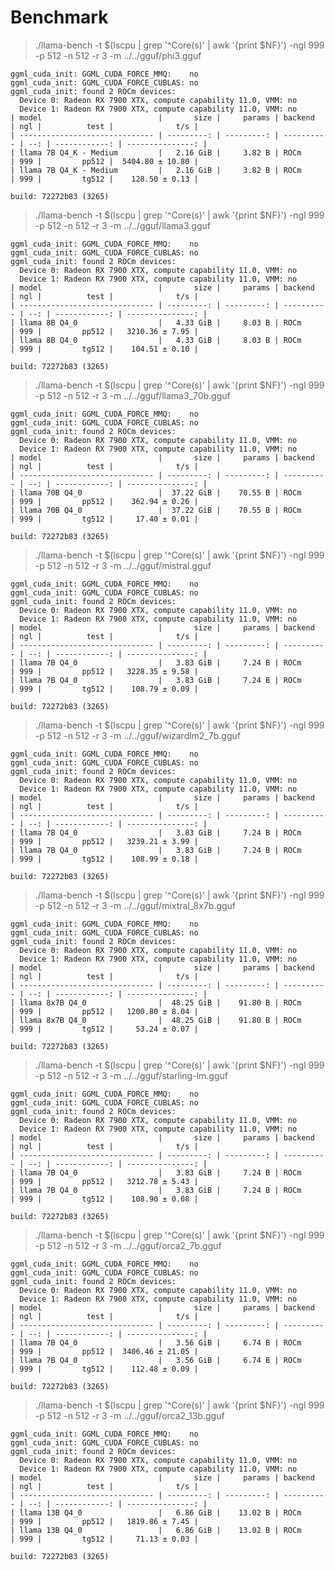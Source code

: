 # Benchmark

> ./llama-bench -t $(lscpu | grep '^Core(s)' | awk '{print $NF}') -ngl 999 -p 512 -n 512 -r 3 -m ../../gguf/phi3.gguf 

```
ggml_cuda_init: GGML_CUDA_FORCE_MMQ:    no
ggml_cuda_init: GGML_CUDA_FORCE_CUBLAS: no
ggml_cuda_init: found 2 ROCm devices:
  Device 0: Radeon RX 7900 XTX, compute capability 11.0, VMM: no
  Device 1: Radeon RX 7900 XTX, compute capability 11.0, VMM: no
| model                          |       size |     params | backend    | ngl |          test |              t/s |
| ------------------------------ | ---------: | ---------: | ---------- | --: | ------------: | ---------------: |
| llama 7B Q4_K - Medium         |   2.16 GiB |     3.82 B | ROCm       | 999 |         pp512 |  5404.80 ± 10.80 |
| llama 7B Q4_K - Medium         |   2.16 GiB |     3.82 B | ROCm       | 999 |         tg512 |    128.50 ± 0.13 |

build: 72272b83 (3265)
```

> ./llama-bench -t $(lscpu | grep '^Core(s)' | awk '{print $NF}') -ngl 999 -p 512 -n 512 -r 3 -m ../../gguf/llama3.gguf 

```
ggml_cuda_init: GGML_CUDA_FORCE_MMQ:    no
ggml_cuda_init: GGML_CUDA_FORCE_CUBLAS: no
ggml_cuda_init: found 2 ROCm devices:
  Device 0: Radeon RX 7900 XTX, compute capability 11.0, VMM: no
  Device 1: Radeon RX 7900 XTX, compute capability 11.0, VMM: no
| model                          |       size |     params | backend    | ngl |          test |              t/s |
| ------------------------------ | ---------: | ---------: | ---------- | --: | ------------: | ---------------: |
| llama 8B Q4_0                  |   4.33 GiB |     8.03 B | ROCm       | 999 |         pp512 |   3210.36 ± 7.95 |
| llama 8B Q4_0                  |   4.33 GiB |     8.03 B | ROCm       | 999 |         tg512 |    104.51 ± 0.10 |

build: 72272b83 (3265)
```

> ./llama-bench -t $(lscpu | grep '^Core(s)' | awk '{print $NF}') -ngl 999 -p 512 -n 512 -r 3 -m ../../gguf/llama3_70b.gguf 

```
ggml_cuda_init: GGML_CUDA_FORCE_MMQ:    no
ggml_cuda_init: GGML_CUDA_FORCE_CUBLAS: no
ggml_cuda_init: found 2 ROCm devices:
  Device 0: Radeon RX 7900 XTX, compute capability 11.0, VMM: no
  Device 1: Radeon RX 7900 XTX, compute capability 11.0, VMM: no
| model                          |       size |     params | backend    | ngl |          test |              t/s |
| ------------------------------ | ---------: | ---------: | ---------- | --: | ------------: | ---------------: |
| llama 70B Q4_0                 |  37.22 GiB |    70.55 B | ROCm       | 999 |         pp512 |    362.94 ± 0.26 |
| llama 70B Q4_0                 |  37.22 GiB |    70.55 B | ROCm       | 999 |         tg512 |     17.40 ± 0.01 |

build: 72272b83 (3265)
```

> ./llama-bench -t $(lscpu | grep '^Core(s)' | awk '{print $NF}') -ngl 999 -p 512 -n 512 -r 3 -m ../../gguf/mistral.gguf 

```
ggml_cuda_init: GGML_CUDA_FORCE_MMQ:    no
ggml_cuda_init: GGML_CUDA_FORCE_CUBLAS: no
ggml_cuda_init: found 2 ROCm devices:
  Device 0: Radeon RX 7900 XTX, compute capability 11.0, VMM: no
  Device 1: Radeon RX 7900 XTX, compute capability 11.0, VMM: no
| model                          |       size |     params | backend    | ngl |          test |              t/s |
| ------------------------------ | ---------: | ---------: | ---------- | --: | ------------: | ---------------: |
| llama 7B Q4_0                  |   3.83 GiB |     7.24 B | ROCm       | 999 |         pp512 |   3228.35 ± 9.58 |
| llama 7B Q4_0                  |   3.83 GiB |     7.24 B | ROCm       | 999 |         tg512 |    108.79 ± 0.09 |

build: 72272b83 (3265)
```

> ./llama-bench -t $(lscpu | grep '^Core(s)' | awk '{print $NF}') -ngl 999 -p 512 -n 512 -r 3 -m ../../gguf/wizardlm2_7b.gguf 

```
ggml_cuda_init: GGML_CUDA_FORCE_MMQ:    no
ggml_cuda_init: GGML_CUDA_FORCE_CUBLAS: no
ggml_cuda_init: found 2 ROCm devices:
  Device 0: Radeon RX 7900 XTX, compute capability 11.0, VMM: no
  Device 1: Radeon RX 7900 XTX, compute capability 11.0, VMM: no
| model                          |       size |     params | backend    | ngl |          test |              t/s |
| ------------------------------ | ---------: | ---------: | ---------- | --: | ------------: | ---------------: |
| llama 7B Q4_0                  |   3.83 GiB |     7.24 B | ROCm       | 999 |         pp512 |   3239.21 ± 3.99 |
| llama 7B Q4_0                  |   3.83 GiB |     7.24 B | ROCm       | 999 |         tg512 |    108.99 ± 0.18 |

build: 72272b83 (3265)
```

> ./llama-bench -t $(lscpu | grep '^Core(s)' | awk '{print $NF}') -ngl 999 -p 512 -n 512 -r 3 -m ../../gguf/mixtral_8x7b.gguf 

```
ggml_cuda_init: GGML_CUDA_FORCE_MMQ:    no
ggml_cuda_init: GGML_CUDA_FORCE_CUBLAS: no
ggml_cuda_init: found 2 ROCm devices:
  Device 0: Radeon RX 7900 XTX, compute capability 11.0, VMM: no
  Device 1: Radeon RX 7900 XTX, compute capability 11.0, VMM: no
| model                          |       size |     params | backend    | ngl |          test |              t/s |
| ------------------------------ | ---------: | ---------: | ---------- | --: | ------------: | ---------------: |
| llama 8x7B Q4_0                |  48.25 GiB |    91.80 B | ROCm       | 999 |         pp512 |   1200.80 ± 8.04 |
| llama 8x7B Q4_0                |  48.25 GiB |    91.80 B | ROCm       | 999 |         tg512 |     53.24 ± 0.07 |

build: 72272b83 (3265)
```

> ./llama-bench -t $(lscpu | grep '^Core(s)' | awk '{print $NF}') -ngl 999 -p 512 -n 512 -r 3 -m ../../gguf/starling-lm.gguf

```
ggml_cuda_init: GGML_CUDA_FORCE_MMQ:    no
ggml_cuda_init: GGML_CUDA_FORCE_CUBLAS: no
ggml_cuda_init: found 2 ROCm devices:
  Device 0: Radeon RX 7900 XTX, compute capability 11.0, VMM: no
  Device 1: Radeon RX 7900 XTX, compute capability 11.0, VMM: no
| model                          |       size |     params | backend    | ngl |          test |              t/s |
| ------------------------------ | ---------: | ---------: | ---------- | --: | ------------: | ---------------: |
| llama 7B Q4_0                  |   3.83 GiB |     7.24 B | ROCm       | 999 |         pp512 |   3212.78 ± 5.43 |
| llama 7B Q4_0                  |   3.83 GiB |     7.24 B | ROCm       | 999 |         tg512 |    108.90 ± 0.08 |

build: 72272b83 (3265)
```

> ./llama-bench -t $(lscpu | grep '^Core(s)' | awk '{print $NF}') -ngl 999 -p 512 -n 512 -r 3 -m ../../gguf/orca2_7b.gguf 

```
ggml_cuda_init: GGML_CUDA_FORCE_MMQ:    no
ggml_cuda_init: GGML_CUDA_FORCE_CUBLAS: no
ggml_cuda_init: found 2 ROCm devices:
  Device 0: Radeon RX 7900 XTX, compute capability 11.0, VMM: no
  Device 1: Radeon RX 7900 XTX, compute capability 11.0, VMM: no
| model                          |       size |     params | backend    | ngl |          test |              t/s |
| ------------------------------ | ---------: | ---------: | ---------- | --: | ------------: | ---------------: |
| llama 7B Q4_0                  |   3.56 GiB |     6.74 B | ROCm       | 999 |         pp512 |  3406.46 ± 21.05 |
| llama 7B Q4_0                  |   3.56 GiB |     6.74 B | ROCm       | 999 |         tg512 |    112.48 ± 0.09 |

build: 72272b83 (3265)
```

> ./llama-bench -t $(lscpu | grep '^Core(s)' | awk '{print $NF}') -ngl 999 -p 512 -n 512 -r 3 -m ../../gguf/orca2_13b.gguf 

```
ggml_cuda_init: GGML_CUDA_FORCE_MMQ:    no
ggml_cuda_init: GGML_CUDA_FORCE_CUBLAS: no
ggml_cuda_init: found 2 ROCm devices:
  Device 0: Radeon RX 7900 XTX, compute capability 11.0, VMM: no
  Device 1: Radeon RX 7900 XTX, compute capability 11.0, VMM: no
| model                          |       size |     params | backend    | ngl |          test |              t/s |
| ------------------------------ | ---------: | ---------: | ---------- | --: | ------------: | ---------------: |
| llama 13B Q4_0                 |   6.86 GiB |    13.02 B | ROCm       | 999 |         pp512 |   1819.86 ± 7.45 |
| llama 13B Q4_0                 |   6.86 GiB |    13.02 B | ROCm       | 999 |         tg512 |     71.13 ± 0.03 |

build: 72272b83 (3265)
```

